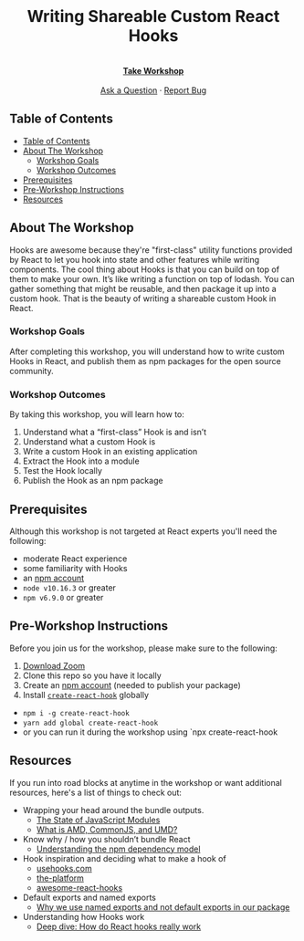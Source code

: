 <br />
<p align="center">
  <h1 align="center">Writing Shareable Custom React Hooks</h1>

  <p align="center">
    <br />
    <!-- UPDATE THIS WITH EGGHEAD LINK -->
    <a href="https://egghead.io/courses/shareable-custom-hooks-in-react"><strong>Take Workshop</strong></a>
    <br />
    <br />
    <a href="https://twitter.com/messages/compose?recipient_id=1567529924">Ask a Question</a>
    ·
    <a href="https://github.com/othneildrew/Best-README-Template/issues">Report Bug</a>
  </p>
</p>

## Table of Contents

- [Table of Contents](#table-of-contents)
- [About The Workshop](#about-the-workshop)
  - [Workshop Goals](#workshop-goals)
  - [Workshop Outcomes](#workshop-outcomes)
- [Prerequisites](#prerequisites)
- [Pre-Workshop Instructions](#pre-workshop-instructions)
- [Resources](#resources)

## About The Workshop

Hooks are awesome because they're "first-class" utility functions provided by React to let you hook into state and other features while writing components. The cool thing about Hooks is that you can build on top of them to make your own. It’s like writing a function on top of lodash. You can gather something that might be reusable, and then package it up into a custom hook. That is the beauty of writing a shareable custom Hook in React.

### Workshop Goals

After completing this workshop, you will understand how to write custom Hooks in React, and publish them as npm packages for the open source community.

### Workshop Outcomes

By taking this workshop, you will learn how to:

1. Understand what a “first-class” Hook is and isn’t
2. Understand what a custom Hook is
3. Write a custom Hook in an existing application
4. Extract the Hook into a module
5. Test the Hook locally
6. Publish the Hook as an npm package

## Prerequisites

Although this workshop is not targeted at React experts you'll need the following:

- moderate React experience
- some familiarity with Hooks
- an [npm account](https://www.npmjs.com/signup)
- `node v10.16.3` or greater
- `npm v6.9.0` or greater


## Pre-Workshop Instructions

Before you join us for the workshop, please make sure to the following:
1. [Download Zoom](https://zoom.us/support/download)
2. Clone this repo so you have it locally
3. Create an [npm account](https://www.npmjs.com/signup) (needed to publish your package)
4. Install [`create-react-hook`](https://github.com/Hermanya/create-react-hook) globally
 - `npm i -g create-react-hook`
 - `yarn add global create-react-hook`
 - or you can run it during the workshop using `npx create-react-hook

## Resources

If you run into road blocks at anytime in the workshop or want additional resources, here's a list of things to check out:

- Wrapping your head around the bundle outputs.
  - [The State of JavaScript Modules](https://medium.com/webpack/the-state-of-javascript-modules-4636d1774358)
  - [What is AMD, CommonJS, and UMD?](https://www.davidbcalhoun.com/2014/what-is-amd-commonjs-and-umd/)
- Know why / how you shouldn’t bundle React
  - [Understanding the npm dependency model](https://lexi-lambda.github.io/blog/2016/08/24/understanding-the-npm-dependency-model/)
- Hook inspiration and deciding what to make a hook of
  - [usehooks.com](https://usehooks.com)
  - [the-platform](https://github.com/palmerhq/the-platform)
  - [awesome-react-hooks](https://github.com/rehooks/awesome-react-hooks)
- Default exports and named exports
  - [Why we use named exports and not default exports in our package](https://github.com/rollup/rollup/issues/1961#issuecomment-423037881)
- Understanding how Hooks work
  - [Deep dive: How do React hooks really work](https://www.netlify.com/blog/2019/03/11/deep-dive-how-do-react-hooks-really-work/)
